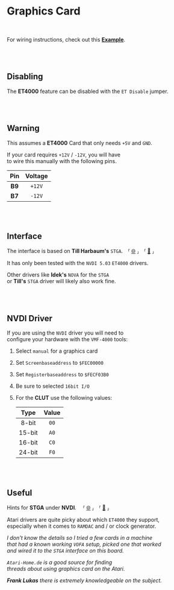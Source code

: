 
# Graphics Card

<br>

For wiring instructions, check out this **[Example][ET4000 Wiring]**.

<br>
<br>

## Disabling

The **ET4000** feature can be disabled with the `ET Disable` jumper.

<br>
<br>

## Warning

This assumes a **ET4000** Card that only needs `+5V` and `GND`.

If your card requires `+12V` / `-12V`, you will have<br>
to wire this manually with the following pins.

| Pin | Voltage |
|:---:|:-------:|
| **B9** | `+12V`
| **B7** | `-12V`

<br>
<br>

## Interface

The interface is based on **Till Harbaum's** `STGA`. ⸢ [🌐][STGA] ⸥ ⸢ [💾][STGA Archive] ⸥

It has only been tested with the `NVDI 5.03` `ET4000` drivers.

Other drivers like **Idek's** `NOVA` for the `STGA`<br>
or **Till's** `STGA` driver will likely also work fine.

<br>
<br>

## NVDI Driver

If you are using the `NVDI` driver you will need to<br>
configure your hardware with the `VMF-4000` tools:

1.  Select `manual` for a graphics card

2.  Set `Screenbaseaddress` to `$FEC00000`

3.  Set `Registerbaseaddress` to `$FECF03B0`

4.  Be sure to selected `16bit I/O`

5.  For the **CLUT** use the following values:

    | Type | Value |
    |:----:|:-----:|
    |  8-bit |  `00`  |
    | 15-bit |  `A0`  |
    | 16-bit |  `C0`  |
    | 24-bit |  `F0`  |

<br>
<br>

## Useful

Hints for **STGA** under **NVDI**.  ⸢ [🌐][Hints] ⸥ ⸢ [💾][Hints Archive] ⸥

Atari drivers are quite picky about which `ET4000` they support,<br>
especially when it comes to `RAMDAC` and / or clock generator.

*I don't know the details so I tried a few cards in a machine* <br>
*that had a known working `VOFA` setup, picked one that worked* <br>
*and wired it to the `STGA` interface on this board.*

*`Atari-Home.de` is a good source for finding* <br>
*threads about using graphics card on the Atari.*

***Frank Lukas*** *there is extremely knowledgeable on the subject.*

<br>


<!----------------------------------------------------------------------------->

[Hints Archive]: https://web.archive.org/web/20211221063353/https://forum.atari-home.de/index.php?topic=12789.0
[STGA Archive]: https://web.archive.org/web/20210423201238/http://www.harbaum.org/till/atari/index.html
[Hints]: https://forum.atari-home.de/index.php?topic=12789.0
[STGA]: http://www.harbaum.org/till/atari/index.html

[ET4000 Wiring]: Resources/ET4000%20Wiring.jpg
